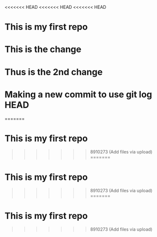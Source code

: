 <<<<<<< HEAD
<<<<<<< HEAD
<<<<<<< HEAD
# This is my first repo

# This is the change

# Thus is the 2nd change

# Making a new commit to use git log HEAD
=======
# This is my first repo
>>>>>>> 8910273 (Add files via upload)
=======
# This is my first repo
>>>>>>> 8910273 (Add files via upload)
=======
# This is my first repo
>>>>>>> 8910273 (Add files via upload)
